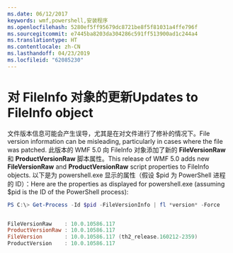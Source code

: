 ```yaml
---
ms.date: 06/12/2017
keywords: wmf,powershell,安装程序
ms.openlocfilehash: 5280ef5ff95679dc8721be8f5f81031a4ffe796f
ms.sourcegitcommit: e7445ba8203da304286c591ff513900ad1c244a4
ms.translationtype: HT
ms.contentlocale: zh-CN
ms.lasthandoff: 04/23/2019
ms.locfileid: "62085230"
---
```

# <a name="updates-to-fileinfo-object"></a><span data-ttu-id="df3c8-102">对 FileInfo 对象的更新</span><span class="sxs-lookup"><span data-stu-id="df3c8-102">Updates to FileInfo object</span></span>
<span data-ttu-id="df3c8-103">文件版本信息可能会产生误导，尤其是在对文件进行了修补的情况下。</span><span class="sxs-lookup"><span data-stu-id="df3c8-103">File version information can be misleading, particularly in cases where the file was patched.</span></span> <span data-ttu-id="df3c8-104">此版本的 WMF 5.0 向 FileInfo 对象添加了新的 **FileVersionRaw** 和 **ProductVersionRaw** 脚本属性。</span><span class="sxs-lookup"><span data-stu-id="df3c8-104">This release of WMF 5.0 adds new **FileVersionRaw** and **ProductVersionRaw** script properties to FileInfo objects.</span></span> <span data-ttu-id="df3c8-105">以下是为 powershell.exe 显示的属性（假设 $pid 为 PowerShell 进程的 ID）：</span><span class="sxs-lookup"><span data-stu-id="df3c8-105">Here are the properties as displayed for powershell.exe (assuming $pid is the ID of the PowerShell process):</span></span>

```powershell
PS C:\> Get-Process -Id $pid -FileVersionInfo | fl *version* -Force


FileVersionRaw    : 10.0.10586.117
ProductVersionRaw : 10.0.10586.117
FileVersion       : 10.0.10586.117 (th2_release.160212-2359)
ProductVersion    : 10.0.10586.117

